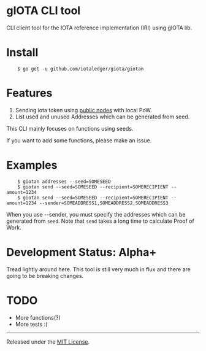 gIOTA CLI tool
=====

CLI client tool for the IOTA reference implementation (IRI) using gIOTA lib.

Install
====
```
    $ go get -u github.com/iotaledger/giota/giotan
```

Features
====

1. Sending iota token using [public nodes](http://iotasupport.com/lightwallet.shtml) with local PoW.
2. List used and unused Addresses which can be generated from seed.

This CLI mainly focuses on functions using seeds.

If you want to add some functions, please make an issue.

Examples
====

```
    $ giotan addresses --seed=SOMESEED
    $ giotan send --seed=SOMESEED --recipient=SOMERECIPIENT --amount=1234
    $ giotan send --seed=SOMESEED --recipient=SOMERECIPIENT --amount=1234 --sender=SOMEADDRESS1,SOMEADDRESS2,SOMEADDRESS3
```

When you use --sender, you must specify the addresses which can be generated from `seed`.
Note that `send` takes a long time to calculate Proof of Work.

Development Status: Alpha+
=========================

Tread lightly around here. This tool is still very much
in flux and there are going to be breaking changes.


TODO
=========================

* More functions(?)
* More tests :(

<hr>

Released under the [MIT License](LICENSE).
